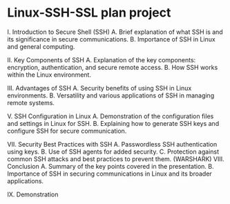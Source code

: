 # Linux-SSH-SSL plan project
I. Introduction to Secure Shell (SSH)
	A. Brief explanation of what SSH is and its significance in secure communications.
	B. Importance of SSH in Linux and general computing.

II. Key Components of SSH
	A. Explanation of the key components: encryption, authentication, and secure remote access.
	B. How SSH works within the Linux environment. 

III. Advantages of SSH
	A. Security benefits of using SSH in Linux environments.
	B. Versatility and various applications of SSH in managing remote systems.

V. SSH Configuration in Linux
	A. Demonstration of the configuration files and settings in Linux for SSH.
	B. Explaining how to generate SSH keys and configure SSH for secure communication.

VII. Security Best Practices with SSH
	A. Passwordless SSH authentication using keys.
	B. Use of SSH agents for added security.
	C. Protection against common SSH attacks and best practices to prevent them.
	(WARSHARK)
VIII. Conclusion
	A. Summary of the key points covered in the presentation.
	B. Importance of SSH in securing communications in Linux and its broader applications.

IX. Demonstration
